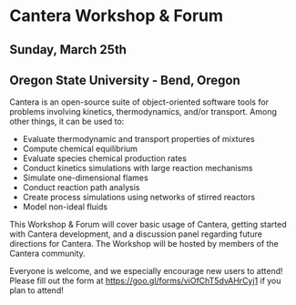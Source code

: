 # Cantera Workshop & Forum

## Sunday, March 25th
## Oregon State University - Bend, Oregon

Cantera is an open-source suite of object-oriented software tools for problems involving kinetics,
thermodynamics, and/or transport. Among other things, it can be used to:

* Evaluate thermodynamic and transport properties of mixtures
* Compute chemical equilibrium
* Evaluate species chemical production rates
* Conduct kinetics simulations with large reaction mechanisms
* Simulate one-dimensional flames
* Conduct reaction path analysis
* Create process simulations using networks of stirred reactors
* Model non-ideal fluids

This Workshop & Forum will cover basic usage of Cantera, getting started with Cantera development,
and a discussion panel regarding future directions for Cantera. The Workshop will be hosted by
members of the Cantera community.

Everyone is welcome, and we especially encourage new users to attend! Please fill out the form at
<https://goo.gl/forms/viOfChT5dvAHrCyj1> if you plan to attend!
